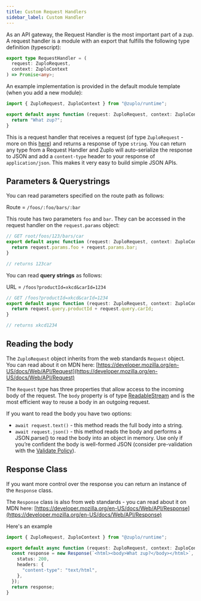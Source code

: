 ```yaml
---
title: Custom Request Handlers
sidebar_label: Custom Handler
---
```


As an API gateway, the Request Handler is the most important part of a zup. A
request handler is a module with an export that fulfills the following type
definition (typescript):

```ts
export type RequestHandler = (
  request: ZuploRequest,
  context: ZuploContext
) => Promise<any>;
```

An example implementation is provided in the default module template (when you
add a new module):

```ts
import { ZuploRequest, ZuploContext } from "@zuplo/runtime";

export default async function (request: ZuploRequest, context: ZuploContext) {
  return "What zup?";
}
```

This is a request handler that receives a request (of type `ZuploRequest` - more
on this [here](../reference/zuplo-request.md)) and returns a response of type
`string`. You can return any type from a Request Handler and Zuplo will
auto-serialize the response to JSON and add a `content-type` header to your
response of `application/json`. This makes it very easy to build simple JSON
APIs.

## Parameters & Querystrings

You can read parameters specified on the route path as follows:

Route = `/foos/:foo/bars/:bar`

This route has two parameters `foo` and `bar`. They can be accessed in the
request handler on the `request.params` object:

```ts
// GET root/foos/123/bars/car
export default async function (request: ZuploRequest, context: ZuploContext) {
  return request.params.foo + request.params.bar;
}

// returns 123car
```

You can read **query strings** as follows:

URL = `/foos?productId=xkcd&carId=1234`

```ts
// GET /foos?productId=xkcd&carId=1234
export default async function (request: ZuploRequest, context: ZuploContext) {
  return request.query.productId + request.query.carId;
}

// returns xkcd1234
```

## Reading the body

The `ZuploRequest` object inherits from the web standards `Request` object. You
can read about it on MDN here:
[https://developer.mozilla.org/en-US/docs/Web/API/Request](https://developer.mozilla.org/en-US/docs/Web/API/Request)

The `Request` type has three properties that allow access to the incoming body
of the request. The `body` property is of type
[ReadableStream](https://developer.mozilla.org/en-US/docs/Web/API/ReadableStream)
and is the most efficient way to reuse a body in an outgoing request.

If you want to read the body you have two options:

- `await request.text()` - this method reads the full body into a string.
- `await request.json()` - this method reads the body and performs a
  JSON.parse() to read the body into an object in memory. Use only if you’re
  confident the body is well-formed JSON (consider pre-validation with the
  [Validate Policy](../policies/validate-json-schema-inbound.md)).

## Response Class

If you want more control over the response you can return an instance of the
`Response` class.

The `Response` class is also from web standards - you can read about it on MDN
here:
[https://developer.mozilla.org/en-US/docs/Web/API/Response](https://developer.mozilla.org/en-US/docs/Web/API/Response)

Here's an example

```ts
import { ZuploRequest, ZuploContext } from "@zuplo/runtime";

export default async function (request: ZuploRequest, context: ZuploContext) {
  const response = new Response(`<html><body>What zup?</body></html>`, {
    status: 200,
    headers: {
      "content-type": "text/html",
    },
  });
  return response;
}
```
